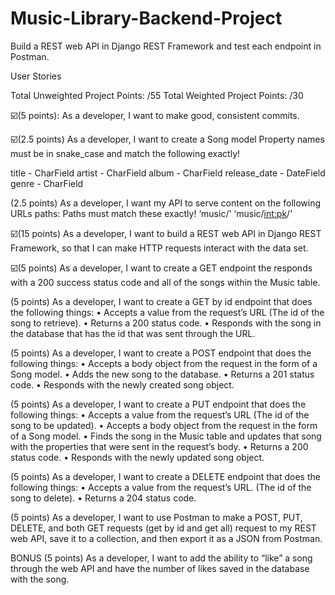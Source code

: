 # Music-Library-Backend-Project
Build a REST web API in Django REST Framework and test each endpoint in Postman.

User Stories

Total Unweighted Project Points: /55
Total Weighted Project Points: /30

☑️(5 points): As a developer, I want to make good, consistent commits.  

☑️(2.5 points) As a developer, I want to create a Song model 
Property names must be in snake_case and match the following exactly!

title - CharField 
artist - CharField 
album - CharField 
release_date - DateField 
genre - CharField 

(2.5 points) As a developer, I want my API to serve content on the following URLs paths: 
Paths must match these exactly! 
‘music/' 
‘music/<int:pk>/’ 

☑️(15 points) As a developer, I want to build a REST web API in Django REST Framework, so that I can make HTTP requests interact with the data set.  

☑️(5 points) As a developer, I want to create a GET endpoint the responds with a 200 success status code and all of the songs within the Music table. 

(5 points) As a developer, I want to create a GET by id endpoint that does the following things: 
• Accepts a value from the request’s URL (The id of the song to retrieve). 
• Returns a 200 status code. 
• Responds with the song in the database that has the id that was sent through the URL. 

(5 points) As a developer, I want to create a POST endpoint that does the following things: 
• Accepts a body object from the request in the form of a Song model. 
• Adds the new song to the database. 
• Returns a 201 status code. 
• Responds with the newly created song object. 

(5 points) As a developer, I want to create a PUT endpoint that does the following things: 
• Accepts a value from the request’s URL (The id of the song to be updated). 
• Accepts a body object from the request in the form of a Song model. 
• Finds the song in the Music table and updates that song with the properties that were sent in the request’s body. 
• Returns a 200 status code. 
• Responds with the newly updated song object. 

(5 points) As a developer, I want to create a DELETE endpoint that does the following things: 
• Accepts a value from the request’s URL. (The id of the song to delete).
• Returns a 204 status code. 

(5 points) As a developer, I want to use Postman to make a POST, PUT, DELETE, and both GET requests (get by id and get all) request to my REST web API, save it to a collection, and then export it as a JSON from Postman.  

BONUS 
(5 points) As a developer, I want to add the ability to “like” a song through the web API and have the number of likes saved in the database with the song.
